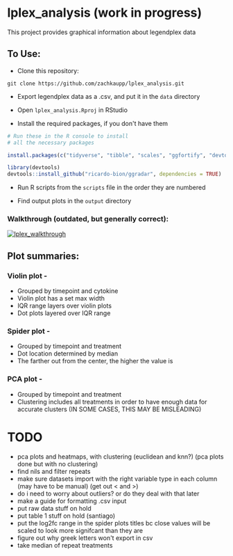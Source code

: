 # lplex_analysis (work in progress)

This project provides graphical information about legendplex data

## To Use:

- Clone this repository:
```
git clone https://github.com/zachkaupp/lplex_analysis.git
```

- Export legendplex data as a .csv, and put it in the `data` directory

- Open `lplex_analysis.Rproj` in RStudio

- Install the required packages, if you don't have them
```r
# Run these in the R console to install
# all the necessary packages

install.packages(c("tidyverse", "tibble", "scales", "ggfortify", "devtools", "cluster", "crayon", "glue"))

library(devtools)
devtools::install_github("ricardo-bion/ggradar", dependencies = TRUE)
```

- Run R scripts from the `scripts` file in the order they are numbered

- Find output plots in the `output` directory

### Walkthrough (outdated, but generally correct):
[![lplex_walkthrough](http://img.youtube.com/vi/Aqx3z4Fg1aw/0.jpg)](http://www.youtube.com/watch?v=Aqx3z4Fg1aw)

## Plot summaries:
### Violin plot -
- Grouped by timepoint and cytokine
- Violin plot has a set max width
- IQR range layers over violin plots
- Dot plots layered over IQR range

### Spider plot -
- Grouped by timepoint and treatment
- Dot location determined by median
- The farther out from the center, the higher the value is

### PCA plot -
- Grouped by timepoint and treatment
- Clustering includes all treatments in order to have enough data for accurate clusters (IN SOME CASES, THIS MAY BE MISLEADING)

# TODO
- pca plots and heatmaps, with clustering (euclidean and knn?) (pca plots done but with no clustering)
- find nils and filter repeats
- make sure datasets import with the right variable type in each column (may have to be manual) (get out < and >)
- do i need to worry about outliers? or do they deal with that later
- make a guide for formatting .csv input
- put raw data stuff on hold
- put table 1 stuff on hold (santiago)
- put the log2fc range in the spider plots titles bc close values will be scaled to look more signifcant than they are
- figure out why greek letters won't export in csv
- take median of repeat treatments
